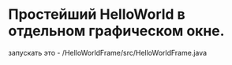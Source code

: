 # Простейший HelloWorld в отдельном графическом окне.

запускать это - /HelloWorldFrame/src/HelloWorldFrame.java 

